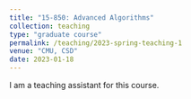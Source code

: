```yaml
---
title: "15-850: Advanced Algorithms"
collection: teaching
type: "graduate course"
permalink: /teaching/2023-spring-teaching-1
venue: "CMU, CSD"
date: 2023-01-18
---
```


I am a teaching assistant for this course. 

